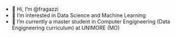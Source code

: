 - 👋 Hi, I’m @fragazzi
- 👀 I’m interested in Data Science and Machine Learning
- 🌱 I’m currently a master student in Computer Engigneering (Data Engigneering curriculum) at UNIMORE (MO)


<!---
fragazzi/fragazzi is a ✨ special ✨ repository because its `README.md` (this file) appears on your GitHub profile.
You can click the Preview link to take a look at your changes.
--->
